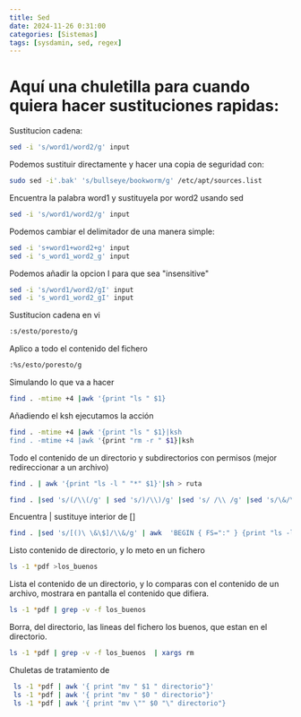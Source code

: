 ```yaml
---
title: Sed
date: 2024-11-26 0:31:00
categories: [Sistemas]
tags: [sysdamin, sed, regex]
---
```


# Aquí una chuletilla para cuando quiera hacer sustituciones rapidas:

Sustitucion cadena:

```bash
sed -i 's/word1/word2/g' input
```

Podemos sustituir directamente y hacer una copia de seguridad con:
```bash
sudo sed -i'.bak' 's/bullseye/bookworm/g' /etc/apt/sources.list
```

Encuentra la palabra word1 y sustituyela por word2 usando sed
```bash
sed -i 's/word1/word2/g' input
```
Podemos cambiar el delimitador de una manera simple:
```bash
sed -i 's+word1+word2+g' input
sed -i 's_word1_word2_g' input
```
Podemos añadir la opcion I para que sea "insensitive"
```bash
sed -i 's/word1/word2/gI' input
sed -i 's_word1_word2_gI' input
```


Sustitucion cadena en vi

```bash
:s/esto/poresto/g
```
Aplico a todo el contenido del fichero
```bash
:%s/esto/poresto/g
```

Simulando lo que va a hacer
```bash
find . -mtime +4 |awk '{print "ls " $1}
```
Añadiendo el ksh ejecutamos la acción
```bash
find . -mtime +4 |awk '{print "ls " $1}|ksh
find . -mtime +4 |awk '{print "rm -r " $1}|ksh
```
Todo el contenido de un directorio y subdirectorios con permisos (mejor redireccionar a un archivo)
```bash
find . | awk '{print "ls -l " "*" $1}'|sh > ruta
```

```bash
find . |sed 's/(/\\(/g' | sed 's/)/\\)/g' |sed 's/ /\\ /g' |sed 's/\&/\\\&/g'|sed 's/\$/\\\$/g' | awk  'BEGIN { FS=":" } {print "ls -l " $1}' 
```
Encuentra | sustituye interior de [] 
```bash
find . |sed 's/[()\ \&\$]/\\&/g' | awk  'BEGIN { FS=":" } {print "ls -l " $1}'
```


Listo contenido de directorio, y lo meto en un fichero
```bash
ls -1 *pdf >los_buenos
```

Lista el contenido de un directorio, y lo comparas con el contenido de un archivo, mostrara en pantalla el contenido que difiera.
```bash
ls -1 *pdf | grep -v -f los_buenos
```

Borra, del directorio, las lineas del fichero los buenos, que estan en el directorio.
```bash
ls -1 *pdf | grep -v -f los_buenos  | xargs rm
```

Chuletas de tratamiento de 
```bash
 ls -1 *pdf | awk '{ print "mv " $1 " directorio"}'
 ls -1 *pdf | awk '{ print "mv " $0 " directorio"}'
 ls -1 *pdf | awk '{ print "mv \"" $0 "\" directorio"}
 ```
